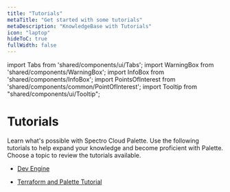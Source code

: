 ```yaml
---
title: "Tutorials"
metaTitle: "Get started with some tutorials"
metaDescription: "KnowledgeBase with Tutorials"
icon: "laptop"
hideToC: true
fullWidth: false
---
```


import Tabs from 'shared/components/ui/Tabs';
import WarningBox from 'shared/components/WarningBox';
import InfoBox from 'shared/components/InfoBox';
import PointsOfInterest from 'shared/components/common/PointOfInterest';
import Tooltip from "shared/components/ui/Tooltip";

# Tutorials

Learn what's possible with Spectro Cloud Palette. Use the following tutorials to help expand your knowledge and become proficient with Palette. Choose a topic to review the tutorials available.


- [Dev Engine](/knowledgebase/tutorials/dev-engine)


- [Terraform and Palette Tutorial](/knowledgebase/tutorials/dev-engine/deploy-k8s-cluster)


<br />

<br />
